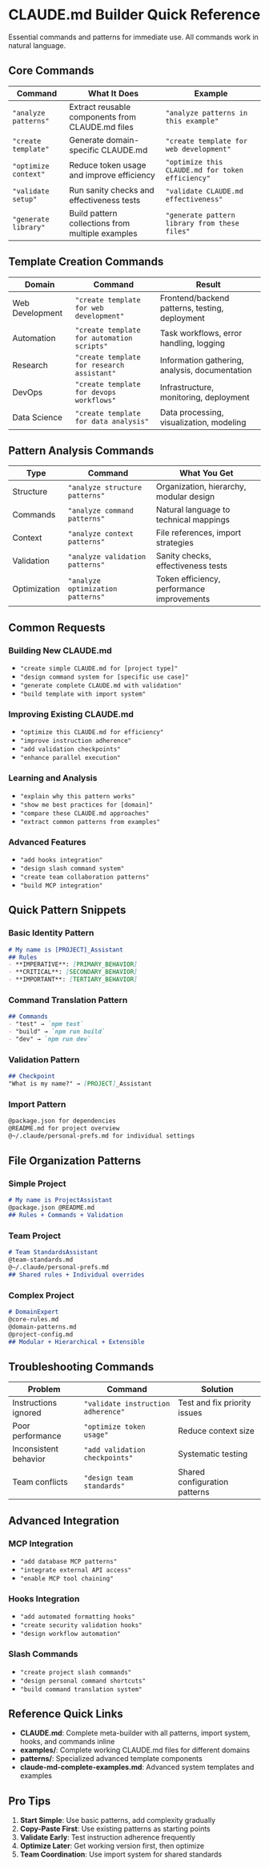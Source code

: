 # CLAUDE.md Builder Quick Reference

Essential commands and patterns for immediate use. All commands work in natural language.

## Core Commands

| Command | What It Does | Example |
|---------|--------------|---------|
| `"analyze patterns"` | Extract reusable components from CLAUDE.md files | `"analyze patterns in this example"` |
| `"create template"` | Generate domain-specific CLAUDE.md | `"create template for web development"` |
| `"optimize context"` | Reduce token usage and improve efficiency | `"optimize this CLAUDE.md for token efficiency"` |
| `"validate setup"` | Run sanity checks and effectiveness tests | `"validate CLAUDE.md effectiveness"` |
| `"generate library"` | Build pattern collections from multiple examples | `"generate pattern library from these files"` |

## Template Creation Commands

| Domain | Command | Result |
|--------|---------|--------|
| Web Development | `"create template for web development"` | Frontend/backend patterns, testing, deployment |
| Automation | `"create template for automation scripts"` | Task workflows, error handling, logging |
| Research | `"create template for research assistant"` | Information gathering, analysis, documentation |
| DevOps | `"create template for devops workflows"` | Infrastructure, monitoring, deployment |
| Data Science | `"create template for data analysis"` | Data processing, visualization, modeling |

## Pattern Analysis Commands

| Type | Command | What You Get |
|------|---------|--------------|
| Structure | `"analyze structure patterns"` | Organization, hierarchy, modular design |
| Commands | `"analyze command patterns"` | Natural language to technical mappings |
| Context | `"analyze context patterns"` | File references, import strategies |
| Validation | `"analyze validation patterns"` | Sanity checks, effectiveness tests |
| Optimization | `"analyze optimization patterns"` | Token efficiency, performance improvements |

## Common Requests

### Building New CLAUDE.md
- `"create simple CLAUDE.md for [project type]"`
- `"design command system for [specific use case]"`
- `"generate complete CLAUDE.md with validation"`
- `"build template with import system"`

### Improving Existing CLAUDE.md
- `"optimize this CLAUDE.md for efficiency"`
- `"improve instruction adherence"`
- `"add validation checkpoints"`
- `"enhance parallel execution"`

### Learning and Analysis
- `"explain why this pattern works"`
- `"show me best practices for [domain]"`
- `"compare these CLAUDE.md approaches"`
- `"extract common patterns from examples"`

### Advanced Features
- `"add hooks integration"`
- `"design slash command system"`
- `"create team collaboration patterns"`
- `"build MCP integration"`

## Quick Pattern Snippets

### Basic Identity Pattern
```markdown
# My name is [PROJECT]_Assistant
## Rules
- **IMPERATIVE**: [PRIMARY_BEHAVIOR]
- **CRITICAL**: [SECONDARY_BEHAVIOR]
- **IMPORTANT**: [TERTIARY_BEHAVIOR]
```

### Command Translation Pattern
```markdown
## Commands
- "test" → `npm test`
- "build" → `npm run build` 
- "dev" → `npm run dev`
```

### Validation Pattern
```markdown
## Checkpoint
"What is my name?" → [PROJECT]_Assistant
```

### Import Pattern
```markdown
@package.json for dependencies
@README.md for project overview
@~/.claude/personal-prefs.md for individual settings
```

## File Organization Patterns

### Simple Project
```markdown
# My name is ProjectAssistant
@package.json @README.md
## Rules + Commands + Validation
```

### Team Project
```markdown
# Team StandardsAssistant  
@team-standards.md
@~/.claude/personal-prefs.md
## Shared rules + Individual overrides
```

### Complex Project
```markdown
# DomainExpert
@core-rules.md
@domain-patterns.md
@project-config.md
## Modular + Hierarchical + Extensible
```

## Troubleshooting Commands

| Problem | Command | Solution |
|---------|---------|----------|
| Instructions ignored | `"validate instruction adherence"` | Test and fix priority issues |
| Poor performance | `"optimize token usage"` | Reduce context size |
| Inconsistent behavior | `"add validation checkpoints"` | Systematic testing |
| Team conflicts | `"design team standards"` | Shared configuration patterns |

## Advanced Integration

### MCP Integration
- `"add database MCP patterns"`
- `"integrate external API access"`
- `"enable MCP tool chaining"`

### Hooks Integration  
- `"add automated formatting hooks"`
- `"create security validation hooks"`
- `"design workflow automation"`

### Slash Commands
- `"create project slash commands"`
- `"design personal command shortcuts"`
- `"build command translation system"`

## Reference Quick Links

- **CLAUDE.md**: Complete meta-builder with all patterns, import system, hooks, and commands inline
- **examples/**: Complete working CLAUDE.md files for different domains
- **patterns/**: Specialized advanced template components
- **claude-md-complete-examples.md**: Advanced system templates and examples

## Pro Tips

1. **Start Simple**: Use basic patterns, add complexity gradually
2. **Copy-Paste First**: Use existing patterns as starting points
3. **Validate Early**: Test instruction adherence frequently  
4. **Optimize Later**: Get working version first, then optimize
5. **Team Coordination**: Use import system for shared standards